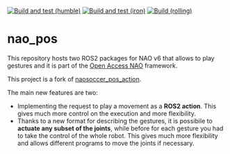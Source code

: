 [![Build and test (humble)](https://github.com/antbono/nao_pos/actions/workflows/build_and_test_humble.yaml/badge.svg)](https://github.com/antbono/nao_pos/actions/workflows/build_and_test_humble.yaml)
[![Build and test (iron)](https://github.com/antbono/nao_pos/actions/workflows/build_and_test_iron.yaml/badge.svg)](https://github.com/antbono/nao_pos/actions/workflows/build_and_test_iron.yaml)
[![Build (rolling)](https://github.com/antbono/nao_pos/actions/workflows/build_and_test_rolling.yaml/badge.svg)](https://github.com/antbono/nao_pos/actions/workflows/build_and_test_rolling.yaml)

# nao_pos

This repository hosts two ROS2 packages for NAO v6 that allows to play gestures and it is part of the [Open Access NAO](https://github.com/antbono/OAN) framework.

This project is a fork of [naosoccer_pos_action](https://github.com/ijnek/naosoccer_pos_action).

The main new features are two:

- Implementing the request to play a movement as a **ROS2 action**. This gives much more control on the execution and more flexibility.
- Thanks to a new format for describing the gestures, it is possibile to **actuate any subset of the joints**, while before for each gesture you had to take the control of the whole robot. This gives much more flexibility and allows different programs to move the joints if necessary.


